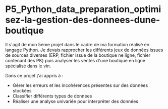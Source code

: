 # P5_Python_data_preparation_optimisez-la-gestion-des-donnees-dune-boutique

Il s'agit de mon 5ème projet dans le cadre de ma formation réalisé en langage Python. Je devais rapprocher les différents jeux de données issues de sources diverses (ERP, fichier issue de la boutique ne ligne, fichier contenant des PK) puis analyser les ventes d'une boutique en ligne spécialisé dans le vin.

Dans ce projet j'ai appris à :
-	Gérer les erreurs et les incohérences présentes sur des données stockées
-	Classifier différents types de données
-	Réaliser une analyse univariée pour interpréter des données
